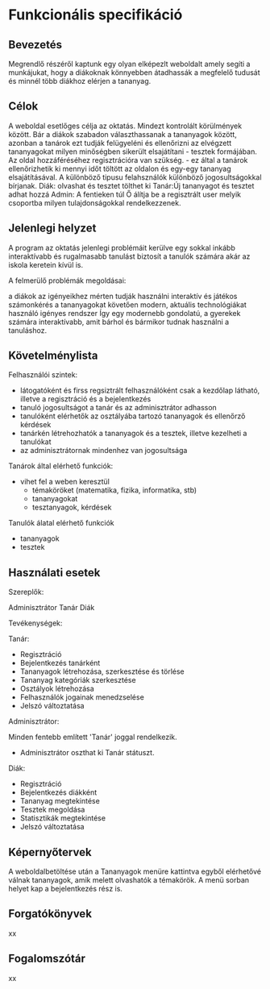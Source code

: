 # Funkcionális specifikáció

## Bevezetés
 Megrendlő részéről kaptunk egy olyan elképezlt weboldalt amely segíti a munkájukat, hogy a diákoknak könnyebben átadhassák a megfelelő tudusát és minnél több diákhoz elérjen a tananyag.

## Célok
A weboldal esetlőges célja az oktatás.
Mindezt kontrolált körülmények között. Bár a diákok szabadon választhassanak a tananyagok között, azonban a tanárok ezt tudják felügyeléni és ellenőrizni az elvégzett tananyagokat
milyen minőségben sikerült elsajátítani - tesztek formájában.
Az oldal hozzáféréséhez regisztrációra van szükség. - ez által a tanárok ellenőrizhetik ki mennyi időt töltött az oldalon és egy-egy tananyag elsajátításával.
A különböző tipusu felahsználók különböző jogosultságokkal bírjanak.
Diák: olvashat és tesztet tölthet ki
Tanár:Új tananyagot és tesztet adhat hozzá
Admin: A fentieken túl Ő álítja be a regisztrált user melyik csoportba milyen tulajdonságokkal rendelkezzenek.

## Jelenlegi helyzet

A program az oktatás jelenlegi problémáit kerülve egy sokkal inkább interaktívabb és rugalmasabb tanulást biztosít a tanulók számára akár az iskola keretein kívül is.

A felmerülő problémák megoldásai:

a diákok az igényeikhez mérten tudják használni
interaktív és játékos számonkérés a tananyagokat követően
modern, aktuális technológiákat használó igényes rendszer
Így egy modernebb gondolatú, a gyerekek számára interaktívabb, amit bárhol és bármikor tudnak használni a tanuláshoz.

## Követelménylista

Felhasználói szintek:
- látogatóként és firss regsiztrált felhasználóként csak a kezdőlap látható, illetve a regisztráció és a bejelentkezés
- tanuló jogosultságot a tanár és az adminisztrátor adhasson
- tanulóként elérhetők az osztályába tartozó tananyagok és ellenőrző kérdések
- tanárkén létrehozhatók a tananyagok és a tesztek, illetve kezelheti a tanulókat
- az adminisztrátornak mindenhez van jogosultsága
  
Tanárok által elérhető funkciók:
  - vihet fel a weben keresztül
      - témaköröket (matematika, fizika, informatika, stb)
      - tananyagokat
      - tesztanyagok, kérdések

Tanulók álatal elérhető funkciók
  - tananyagok
  - tesztek


## Használati esetek

Szereplők:

 Adminisztrátor
 Tanár
 Diák

Tevékenységek:

Tanár:
- Regisztráció
- Bejelentkezés tanárként
- Tananyagok létrehozása, szerkesztése és törlése
- Tananyag kategóriák szerkesztése
- Osztályok létrehozása
- Felhasználók jogainak menedzselése
- Jelszó változtatása

Adminisztrátor:


Minden fentebb említett 'Tanár' joggal rendelkezik.
 - Adminisztrátor oszthat ki Tanár státuszt.

Diák:
 - Regisztráció
 - Bejelentkezés diákként
 - Tananyag megtekintése
 - Tesztek megoldása
 - Statisztikák megtekintése
 - Jelszó változtatása

## Képernyőtervek

A weboldalbetöltése után a Tananyagok menüre kattintva egyből elérhetővé válnak tananyagok, amik melett olvashatók a témakörök.
A menü sorban helyet kap a bejelentkezés rész is. 

## Forgatókönyvek
xx

## Fogalomszótár
xx
